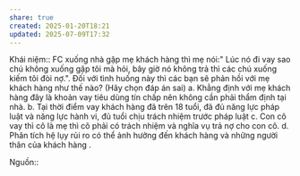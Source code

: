 ```yaml
---
share: true
created: 2025-01-20T18:21
updated: 2025-07-09T17:32
---
```

Khái niệm:: 
FC xuống nhà gặp mẹ khách hàng thì mẹ nói:" Lúc nó đi vay sao chú không xuống gặp tôi mà hỏi, bây giờ nó không trả thì các chú xuống kiếm tôi đòi nợ.". Đối với tình huống này thì các bạn sẽ phản hồi với mẹ khách hàng như thế nào? (Hãy chọn đáp án sai)
a.
Khẳng định với mẹ khách hàng đây là khoản vay tiêu dùng tín chấp nên không cần phải thẩm định tại nhà.
b.
Tại thời điểm vay khách hàng đã trên 18 tuổi, đã đủ năng lực pháp luật và năng lực hành vi, đủ tuổi chịu trách nhiệm trước pháp luật
c.
Con cô vay thì cô là mẹ thì cô phải có trách nhiệm và nghĩa vụ trả nợ cho con cô.
d.
Phân tích hệ lụy rủi ro có thể ảnh hưởng đến khách hàng và những người thân của khách hàng .

Nguồn:: 
